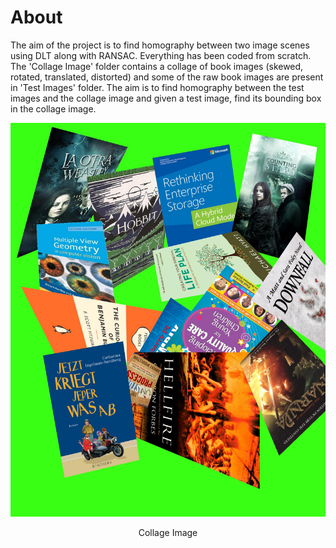# About
The aim of the project is to find homography between two image scenes using DLT along with RANSAC. Everything has been coded from scratch. The 'Collage Image' folder contains a collage of book images (skewed, rotated, translated, distorted) and some of the raw book images are present in 'Test Images' folder. The aim is to find homography between the test images and the collage image and given a test image, find its bounding box in the collage image.  <br/>

![alt text](https://github.com/adityajain07/Homography_DLT_RANSAC/blob/master/Collage%20Image/collage_image.jpg)
<center>Collage Image</center>
